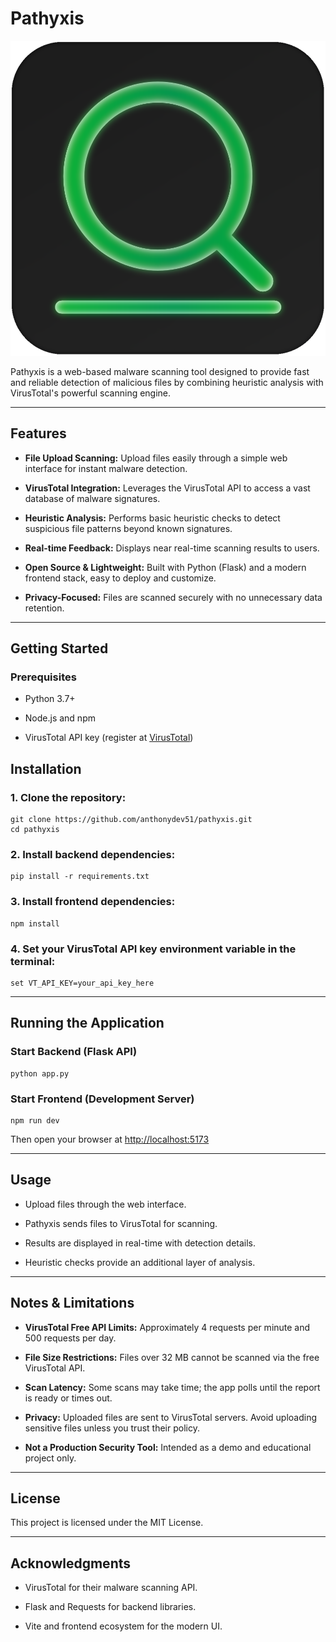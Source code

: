 # Pathyxis

  

![Pathyxis Logo](public/logo.png)

  

Pathyxis is a web-based malware scanning tool designed to provide fast and reliable detection of malicious files by combining heuristic analysis with VirusTotal's powerful scanning engine.

  

---

  

## Features

  

-  **File Upload Scanning:** Upload files easily through a simple web interface for instant malware detection.

-  **VirusTotal Integration:** Leverages the VirusTotal API to access a vast database of malware signatures.

-  **Heuristic Analysis:** Performs basic heuristic checks to detect suspicious file patterns beyond known signatures.

-  **Real-time Feedback:** Displays near real-time scanning results to users.

-  **Open Source & Lightweight:** Built with Python (Flask) and a modern frontend stack, easy to deploy and customize.

-  **Privacy-Focused:** Files are scanned securely with no unnecessary data retention.

  

---

  

## Getting Started

  

### Prerequisites

  

- Python 3.7+

- Node.js and npm

- VirusTotal API key (register at [VirusTotal](https://www.virustotal.com/gui/join-us))

  


## Installation

### 1. Clone the repository:

``` 
git clone https://github.com/anthonydev51/pathyxis.git
cd pathyxis
```

### 2. Install backend dependencies:

```
pip install -r requirements.txt
```
### 3. Install frontend dependencies:
```
npm install
```

### 4. Set your VirusTotal API key environment variable in the terminal:
```
set VT_API_KEY=your_api_key_here
```
---

## Running the Application

### Start Backend (Flask API)
```
python app.py
```
### Start Frontend (Development Server)
```
npm run dev
```
Then open your browser at [http://localhost:5173](http://localhost:5173)

---

## Usage

-   Upload files through the web interface.
    
-   Pathyxis sends files to VirusTotal for scanning.
    
-   Results are displayed in real-time with detection details.
    
-   Heuristic checks provide an additional layer of analysis.
---

## Notes & Limitations

-   **VirusTotal Free API Limits:** Approximately 4 requests per minute and 500 requests per day.
    
-   **File Size Restrictions:** Files over 32 MB cannot be scanned via the free VirusTotal API.
    
-   **Scan Latency:** Some scans may take time; the app polls until the report is ready or times out.
    
-   **Privacy:** Uploaded files are sent to VirusTotal servers. Avoid uploading sensitive files unless you trust their policy.
    
-   **Not a Production Security Tool:** Intended as a demo and educational project only.

---

## License

This project is licensed under the MIT License.

---

## Acknowledgments

-   VirusTotal for their malware scanning API.
    
-   Flask and Requests for backend libraries.
    
-   Vite and frontend ecosystem for the modern UI.
